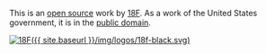 This is an [open source] work by [18F]. As a work of the United States government,
it is in the [public domain][license].

[![18F]({{ site.baseurl }}/img/logos/18f-black.svg)][18F]

[18F]: https://18f.gsa.gov
[open source]: https://github.com/18F/federalist-landing-page-template
[license]: https://github.com/18F/federalist-landing-page-template/blob/master/LICENSE
